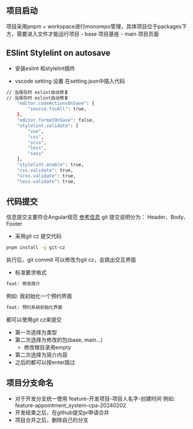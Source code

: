 ## 项目启动

  项目采用pnpm + workspace进行monorepo管理，具体项目位于packages下方，需要进入文件才能运行项目
    - base 项目基座
    - main 项目页面

## ESlint Stylelint on autosave

- 安装eslint 和stylelint插件

- vscode setting 设置
在setting.json中插入代码

```sh
// 当保存时 eslint自动修复
// 当保存时 eslint自动修复
    "editor.codeActionsOnSave": {
        "source.fixAll": true,
    },
    "editor.formatOnSave": false,
    "stylelint.validate": [
        "vue",
        "css",
        "scss",
        "less",
        "sass"
    ],
    "stylelint.enable": true,
    "css.validate": true,
    "scss.validate": true,
    "less.validate": true,
```

## 代码提交

信息提交主要符合Angular规范
[参考信息](https://juejin.cn/post/6844903831893966856?searchId=20240202101641EEB1312A260675916F1D)
git 提交说明分为： Header、Body、Footer

- 采用git cz 提交代码

```sh
pnpm install -g git-cz
```

执行后，git commit 可以修改为git cz，会跳出交互界面

- 标准要求格式

```sh
feat: 修改简介
```

例如: 我初始化一个预约界面

```sh
feat: 预约系统初始化界面
```

都可以使用git cz来提交

- 第一次选择为类型
- 第二次选择为修改的包(base, main...)
  - 修改根目录用empty
- 第二次选择为简介内容
- 之后的都可以按enter跳过

## 项目分支命名

- 对于开发分支统一使用 feature-开发项目-项目人名字-创建时间
  例如: feature-appointment_system-cpa-20240202
- 开发结束之后，在github提交pr申请合并
- 项目合并之后，删除自己的分支
